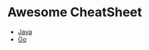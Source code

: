 # Awesome CheatSheet

* [Java](https://github.com/nduyhai/cheatsheet/blob/main/java.md)
* [Go](https://github.com/nduyhai/cheatsheet/blob/main/go.md)